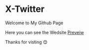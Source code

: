 # X-Twitter

Welcome to My Github Page

Here you can see the Wedsite [Preveiw](https://khushal-nikhare.github.io/XTwitter/)

Thanks for visting 😊
